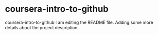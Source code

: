 # coursera-intro-to-github
coursera-intro-to-github
I am editing the README file. Adding some more details about the project description.
